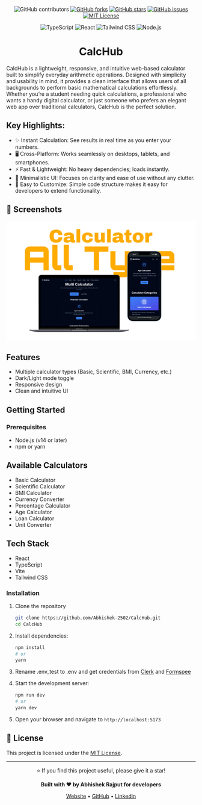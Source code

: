 <div align="center">

![GitHub contributors](https://img.shields.io/github/contributors/Abhishek-2502/CalcHub?color=lightgrey)
[![GitHub forks](https://img.shields.io/github/forks/Abhishek-2502/CalcHub?color=lightgrey)](https://github.com/Abhishek-2502/CalcHub/network)
[![GitHub stars](https://img.shields.io/github/stars/Abhishek-2502/CalcHub?color=lightgrey)](https://github.com/Abhishek-2502/CalcHub/stargazers)
[![GitHub issues](https://img.shields.io/github/issues/Abhishek-2502/CalcHub?color=lightgrey)](https://github.com/Abhishek-2502/CalcHub/issues)
[![MIT License](https://img.shields.io/badge/license-MIT-lightgrey)](./LICENSE)

![TypeScript](https://img.shields.io/badge/TypeScript-3178C6?style=for-the-badge&logo=typescript&logoColor=white)
![React](https://img.shields.io/badge/React-20232A?style=for-the-badge&logo=react&logoColor=61DAFB)
![Tailwind CSS](https://img.shields.io/badge/Tailwind_CSS-06B6D4?style=for-the-badge&logo=tailwind-css&logoColor=white)
![Node.js](https://img.shields.io/badge/Node.js-339933?style=for-the-badge&logo=node.js&logoColor=white)

# CalcHub

</div>

CalcHub is a lightweight, responsive, and intuitive web-based calculator built to simplify everyday arithmetic operations. Designed with simplicity and usability in mind, it provides a clean interface that allows users of all backgrounds to perform basic mathematical calculations effortlessly.
Whether you’re a student needing quick calculations, a professional who wants a handy digital calculator, or just someone who prefers an elegant web app over traditional calculators, CalcHub is the perfect solution.

## Key Highlights:

- ✨ Instant Calculation: See results in real time as you enter your numbers.
- 🖥️ Cross-Platform: Works seamlessly on desktops, tablets, and smartphones.
- ⚡ Fast & Lightweight: No heavy dependencies; loads instantly.
- 🎨 Minimalistic UI: Focuses on clarity and ease of use without any clutter.
- 🔧 Easy to Customize: Simple code structure makes it easy for developers to extend functionality.

## 📸 Screenshots

![CalcHub Screenshot](./public/Screenshoot/template.png)

## Features

- Multiple calculator types (Basic, Scientific, BMI, Currency, etc.)
- Dark/Light mode toggle
- Responsive design
- Clean and intuitive UI

## Getting Started

### Prerequisites

- Node.js (v14 or later)
- npm or yarn

## Available Calculators

- Basic Calculator
- Scientific Calculator
- BMI Calculator
- Currency Converter
- Percentage Calculator
- Age Calculator
- Loan Calculator
- Unit Converter

## Tech Stack

- React
- TypeScript
- Vite
- Tailwind CSS

### Installation

1. Clone the repository
   ```bash
   git clone https://github.com/Abhishek-2502/CalcHub.git
   cd CalcHub
   ````
2. Install dependencies:
   ```bash
   npm install
   # or
   yarn
   ```
3. Rename .env_test to .env and get credentials from [Clerk](https://clerk.com/) and [Formspee](https://formspree.io/)  

4. Start the development server:
   ```bash
   npm run dev
   # or
   yarn dev
   ```
5. Open your browser and navigate to `http://localhost:5173`




## 📄 License

This project is licensed under the [MIT License](LICENSE).

---

<div align="center">
   
⭐ If you find this project useful, please give it a star!

**Built with ❤️ by Abhishek Rajput for developers**

[Website](https://calc-hub-abhi.netlify.app) • [GitHub](https://github.com/Abhishek-2502) • [Linkedin](https://linkedin.com/in/abhishek--rajput)

</div>
